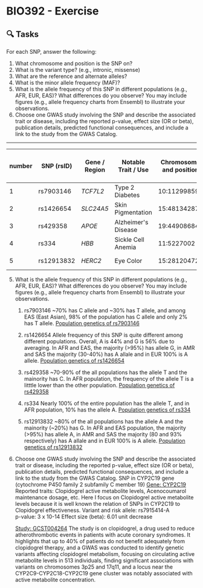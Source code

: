 # BIO392 - Exercise
## 🔍 Tasks
For each SNP, answer the following:

1. What chromosome and position is the SNP on?
2. What is the variant type? (e.g., intronic, missense)
3. What are the reference and alternate alleles?
4. What is the minor allele frequency (MAF)?
5. What is the allele frequency of this SNP in different populations (e.g., AFR, EUR, EAS)? What differences do you observe? You may include figures (e.g., allele frequency charts from Ensembl) to illustrate your observations.
6. Choose one GWAS study involving the SNP and describe the associated trait or disease, including the reported p-value, effect size (OR or beta), publication details, predicted functional consequences, and include a link to the study from the GWAS Catalog.

---

| number | SNP (rsID)  | Gene / Region | Notable Trait / Use |Chromosome and position |Variant type |Reference and alternate allele |MAF |
|---------|-------------|----------------|----------------------|-------------|----------------|-----|----|
| 1       | rs7903146   | *TCF7L2*       | Type 2 Diabetes      |10:112998590 |Intron vaariant |C G/T |NA | 
| 2       | rs1426654   | *SLC24A5*      | Skin Pigmentation    |15:48134287 |Missense variant |A G/T |NA |
| 3       | rs429358    | *APOE*         | Alzheimer's Disease  |19:44908684 |Missense variant |T C |NA |
| 4       | rs334       | *HBB*          | Sickle Cell Anemia   |11:5227002 |Missense variant |T A/C/G |NA |
| 5       | rs12913832  | *HERC2*        | Eye Color            |15:28120472 |Intron variant |G A/C |NA |

5. What is the allele frequency of this SNP in different populations (e.g., AFR, EUR, EAS)? What differences do you observe? You may include figures (e.g., allele frequency charts from Ensembl) to illustrate your observations.
    1. rs7903146
        ~70% has C allele and ~30% has T allele, and among EAS (East Asian), 98% of the population has C allele and only 2% has T allele. [Population genetics of rs7903146](https://www.ensembl.org/Homo_sapiens/Variation/Population?db=core;r=10:112998090-112999090;v=rs7903146;vdb=variation;vf=654566937)
    
    2. rs1426654 
        Allele frequency of this SNP is quite different among different populations. Overall, A is 44% and G is 56% due to averaging. In AFR and EAS, the majority (>95%) has allele G, in AMR and SAS the majority (30-40%) has A allale and in EUR 100% is A allele. [Population genetics of rs1426654](https://oct2024.archive.ensembl.org/Homo_sapiens/Variation/Population?db=core;r=15:48133787-48134787;v=rs1426654;vdb=variation;vf=887144584)

    3. rs429358
        ~70-90% of the all populations has the allele T and the mainority has C. In AFR population, the frequency of the allele T is a litttle lower than the other population. [Population genetics of rs429358](https://oct2024.archive.ensembl.org/Homo_sapiens/Variation/Population?db=core;r=19:44908184-44909184;v=rs429358;vdb=variation;vf=1024576105)

    4. rs334
        Nearly 100% of the entire population has the allele T, and in AFR population, 10% has the allele A. [Population genetics of rs334](https://oct2024.archive.ensembl.org/Homo_sapiens/Variation/Population?db=core;r=11:5226502-5227502;v=rs334;vdb=variation;vf=706421787)

    5. rs12913832
        ~80% of the all populations has the allele A and the mainority (~20%) has G. In AFR and EAS population, the majority (>95%) has allele A, in AMR and SAS the majority (80 and 93% respectively) has A allale and in EUR 100% is A allele. [Population genetics of rs12913832](https://oct2024.archive.ensembl.org/Homo_sapiens/Variation/Population?db=core;v=rs12913832;vdb=variation)


6. Choose one GWAS study involving the SNP and describe the associated trait or disease, including the reported p-value, effect size (OR or beta), publication details, predicted functional consequences, and include a link to the study from the GWAS Catalog.
    SNP in CYP2C19 gene (cytochrome P450 family 2 subfamily C member 19) [Gene: CYP2C19](https://www.ebi.ac.uk/gwas/genes/CYP2C19)
    Reported traits: Clopidogrel active metabolite levels, Acenocoumarol maintenance dosage, etc. Here I focus on Clopidogrel active metabolite levels because it is well known the relation of SNPs in CYP2C19 to Clopidogrel effectiveness.
    Variant and risk allele: rs7915414-A	
    p-value: 3 x 10-14
    Effect size (beta): 6.01 unit decrease

    [Study: GCST004264](https://www.ebi.ac.uk/gwas/studies/GCST004264)
    The study is on clopidogrel, a drug used to reduce atherothrombotic events in patients with acute coronary syndromes. It highlights that up to 40% of patients do not benefit adequately from clopidogrel therapy, and a GWAS was conducted to identify genetic variants affecting clopidogrel metabolism, focusing on circulating active metabolite levels in 513 individuals, finding significant associations with variants on chromosomes 3p25 and 17q11, and a locus near the CYP2C9-CYP2C18-CYP2C19 gene cluster was notably associated with active metabolite concentration.